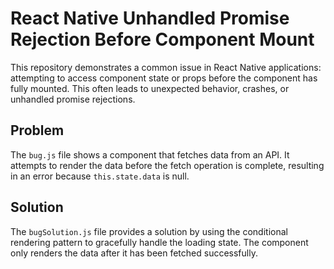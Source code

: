 # React Native Unhandled Promise Rejection Before Component Mount

This repository demonstrates a common issue in React Native applications: attempting to access component state or props before the component has fully mounted.  This often leads to unexpected behavior, crashes, or unhandled promise rejections.

## Problem

The `bug.js` file shows a component that fetches data from an API. It attempts to render the data before the fetch operation is complete, resulting in an error because `this.state.data` is null.

## Solution

The `bugSolution.js` file provides a solution by using the conditional rendering pattern to gracefully handle the loading state.  The component only renders the data after it has been fetched successfully.
